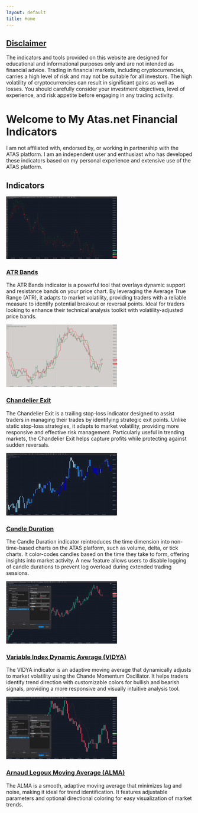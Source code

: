 ```yaml
---
layout: default
title: Home
---
```

## [Disclaimer](disclaimer.md)
The indicators and tools provided on this website are designed for educational and informational purposes only and are not intended as financial advice. Trading in financial markets, including cryptocurrencies, carries a high level of risk and may not be suitable for all investors. The high volatility of cryptocurrencies can result in significant gains as well as losses. You should carefully consider your investment objectives, level of experience, and risk appetite before engaging in any trading activity.

# Welcome to My Atas.net Financial Indicators
I am not affiliated with, endorsed by, or working in partnership with the ATAS platform. I am an independent user and enthusiast who has developed these indicators based on my personal experience and extensive use of the ATAS platform.

## Indicators

<div class="indicator-preview">
  <img src="./assets/image/atr-bands-thumb.png" alt="ATR Bands Thumbnail" width="300" height="169">
  <div class="description">
    <h3><a href="./indicators/atr-bands">ATR Bands</a></h3>
    <p>The ATR Bands indicator is a powerful tool that overlays dynamic support and resistance bands on your price chart. By leveraging the Average True Range (ATR), it adapts to market volatility, providing traders with a reliable measure to identify potential breakout or reversal points. Ideal for traders looking to enhance their technical analysis toolkit with volatility-adjusted price bands.</p>
  </div>
</div>

<div class="indicator-preview">
  <img src="./assets/image/chandelier-exit-thumb.png" alt="Chandelier Exit Thumbnail" width="300" height="169">
  <div class="description">
    <h3><a href="./indicators/chandelier-exit">Chandelier Exit</a></h3>
    <p>The Chandelier Exit is a trailing stop-loss indicator designed to assist traders in managing their trades by identifying strategic exit points. Unlike static stop-loss strategies, it adapts to market volatility, providing more responsive and effective risk management. Particularly useful in trending markets, the Chandelier Exit helps capture profits while protecting against sudden reversals.</p>
  </div>
</div>

<div class="indicator-preview">
  <img src="./assets/image/candle-duration-thumb.png" alt="Candle Duration Thumbnail" width="300" height="169">
  <div class="description">
    <h3><a href="./indicators/candle-duration">Candle Duration</a></h3>
    <p>The Candle Duration indicator reintroduces the time dimension into non-time-based charts on the ATAS platform, such as volume, delta, or tick charts. It color-codes candles based on the time they take to form, offering insights into market activity. A new feature allows users to disable logging of candle durations to prevent log overload during extended trading sessions.</p>
  </div>
</div>

<div class="indicator-preview">
  <img src="./assets/image/vidya-thumb.png" alt="VIDYA Thumbnail" width="300" height="169">
  <div class="description">
    <h3><a href="./indicators/vidya">Variable Index Dynamic Average (VIDYA)</a></h3>
    <p>The VIDYA indicator is an adaptive moving average that dynamically adjusts to market volatility using the Chande Momentum Oscillator. It helps traders identify trend direction with customizable colors for bullish and bearish signals, providing a more responsive and visually intuitive analysis tool.</p>
  </div>
</div>

<div class="indicator-preview">
  <img src="./assets/image/alma-thumb.png" alt="ALMA Thumbnail" width="300" height="169">
  <div class="description">
    <h3><a href="./indicators/alma">Arnaud Legoux Moving Average (ALMA)</a></h3>
    <p>The ALMA is a smooth, adaptive moving average that minimizes lag and noise, making it ideal for trend identification. It features adjustable parameters and optional directional coloring for easy visualization of market trends.</p>
  </div>
</div>
